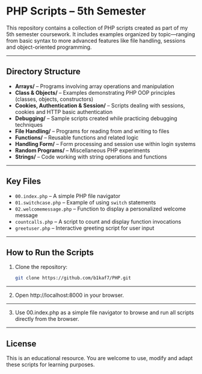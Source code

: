 # PHP Scripts – 5th Semester

This repository contains a collection of PHP scripts created as part of my 5th semester coursework. It includes examples organized by topic—ranging from basic syntax to more advanced features like file handling, sessions and object-oriented programming.

---

##  Directory Structure

- **Arrays/** – Programs involving array operations and manipulation  
- **Class & Objects/** – Examples demonstrating PHP OOP principles (classes, objects, constructors)  
- **Cookies, Authentication & Session/** – Scripts dealing with sessions, cookies and HTTP basic authentication  
- **Debugging/** – Sample scripts created while practicing debugging techniques  
- **File Handling/** – Programs for reading from and writing to files  
- **Functions/** – Reusable functions and related logic  
- **Handling Form/** – Form processing and session use within login systems  
- **Random Programs/** – Miscellaneous PHP experiments  
- **Strings/** – Code working with string operations and functions  

---

##  Key Files

- `00.index.php` – A simple PHP file navigator  
- `01.switchcase.php` – Example of using `switch` statements  
- `02.welcomemessage.php` – Function to display a personalized welcome message  
- `countcalls.php` – A script to count and display function invocations  
- `greetuser.php` – Interactive greeting script for user input  

---

##  How to Run the Scripts

1. Clone the repository:
   ```bash
   git clone https://github.com/b1kaf7/PHP.git
   
  ---

2.	Open http://localhost:8000 in your browser.

  ---

3.	Use 00.index.php as a simple file navigator to browse and run all scripts directly from the browser.

---

## License

This is an educational resource. You are welcome to use, modify and adapt these scripts for learning purposes.
